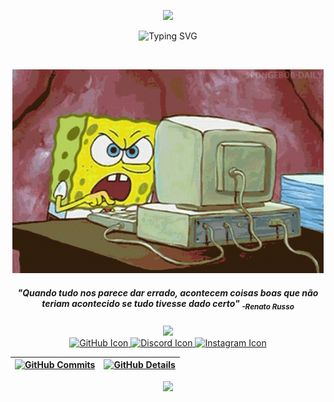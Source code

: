 <p align="center">
  <a href="https://github.com/Raldnei">
<img src="https://readme-typing-svg.demolab.com/?lines=%E2%9A%A1Hi+%F0%9F%91%8B+I%27m+Raldnei!%E2%9A%A1&font=Fira%20Code&center=true&width=1080&height=200&color=00BFFF&vCenter=true&pause=1000&size=65" />
</p>
    <p align="center"><a><img src="https://readme-typing-svg.demolab.com?font=Fira+Code&size=32&duration=3000&pause=150&color=00FF28&multiline=true&random=false&width=1080&height=200&lines=Sou+estudante+de+An%C3%A1lise+e+desenvolvimento+de+Sistemas;O+perfil+est%C3%A1+em+desenvolvimento%2C+qualquer+d%C3%BAvida+n%C3%A3o;hesite+em+perguntar!" alt="Typing SVG" /></a></p>

<br>
<div align="center" >

  ![Status](./imgs/spongebob-computer.gif)
   </div> 
 <h5 align="center">"Quando tudo nos parece dar errado, acontecem coisas boas que não teriam acontecido se tudo tivesse dado certo" <sub>-Renato Russo</sub></h5>

  <div align="center" >
<a href="https://skillicons.dev"   >
  <img src="https://skillicons.dev/icons?i=vscode,css,html,java,python,linux" />
</a>
  <br />

<div align="center">
  <a href="">
    <img src="https://skillicons.dev/icons?i=github" alt="GitHub Icon" />
  </a>
  <a href="">
    <img src="https://skillicons.dev/icons?i=discord" alt="Discord Icon" />
  </a>
  <a href="">
    <img src="https://skillicons.dev/icons?i=instagram" alt="Instagram Icon" />
  </a>
</div>

  </div>
  
 | [![GitHub Commits](http://github-profile-summary-cards.vercel.app/api/cards/productive-time?username=Raldnei&theme=dracula&utcOffset=-3)](https://github.com/vn7n24fzkq/github-profile-summary-cards) | [![GitHub Details](http://github-profile-summary-cards.vercel.app/api/cards/profile-details?username=Raldnei&theme=dracula)](https://github.com/vn7n24fzkq/github-profile-summary-cards) |  
 | ----------- | ----------- |

<p align="center">
  <img src="https://capsule-render.vercel.app/api?type=waving&color=gradient&height=60&section=footer"/>
</p>
 
 
 
##

  
<!--
**Raldnei/Raldnei** is a ✨ _special_ ✨ repository because its `README.md` (this file) appears on your GitHub profile.

Here are some ideas to get you started:

- 🔭 I’m currently working on ...
- 🌱 I’m currently learning ...
- 👯 I’m looking to collaborate on ...
- 🤔 I’m looking for help with ...
- 💬 Ask me about ...
- 📫 How to reach me: ...
- 😄 Pronouns: ...
- ⚡ Fun fact: ...
-->
